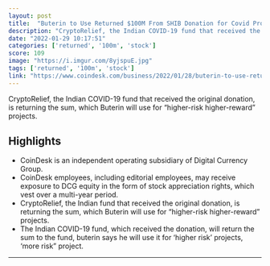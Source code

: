 ```yaml
---
layout: post
title:  "Buterin to Use Returned $100M From SHIB Donation for Covid Projects Worldwide"
description: "CryptoRelief, the Indian COVID-19 fund that received the original donation, is returning the sum, which Buterin will use for “higher-risk higher-reward” projects."
date: "2022-01-29 10:17:51"
categories: ['returned', '100m', 'stock']
score: 109
image: "https://i.imgur.com/8yjspuE.jpg"
tags: ['returned', '100m', 'stock']
link: "https://www.coindesk.com/business/2022/01/28/buterin-to-use-returned-100m-from-shib-donation-for-covid-projects-worldwide/"
---
```


CryptoRelief, the Indian COVID-19 fund that received the original donation, is returning the sum, which Buterin will use for “higher-risk higher-reward” projects.

## Highlights

- CoinDesk is an independent operating subsidiary of Digital Currency Group.
- CoinDesk employees, including editorial employees, may receive exposure to DCG equity in the form of stock appreciation rights, which vest over a multi-year period.
- CryptoRelief, the Indian fund that received the original donation, is returning the sum, which Buterin will use for “higher-risk higher-reward” projects.
- The Indian COVID-19 fund, which received the donation, will return the sum to the fund, buterin says he will use it for ‘higher risk’ projects, ‘more risk” project.

---
